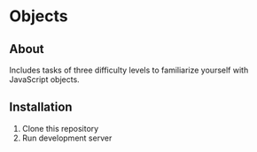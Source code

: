 # Objects

## About
Includes tasks of three difficulty levels to familiarize yourself with JavaScript objects.

## Installation
1. Clone this repository
2. Run development server